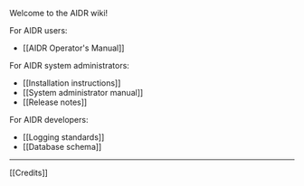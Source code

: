 Welcome to the AIDR wiki!

For AIDR users:

* [[AIDR Operator's Manual]]

For AIDR system administrators:

* [[Installation instructions]]
* [[System administrator manual]]
* [[Release notes]]

For AIDR developers:

* [[Logging standards]]
* [[Database schema]]

***

[[Credits]]



